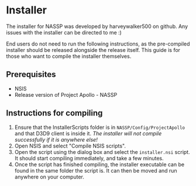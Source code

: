 # Installer
The installer for NASSP was developed by harveywalker500 on github. Any issues with the installer can be directed to me :)

End users do not need to run the following instructions, as the pre-compiled installer should be released alongside the release itself. This guide is for those who want to compile the installer themselves.

## Prerequisites
- NSIS 
- Release version of Project Apollo - NASSP

## Instructions for compiling
1. Ensure that the InstallerScripts folder is in `NASSP/Config/ProjectApollo` and that D3D9 client is inside it. *The installer will not compile successfully if it is anywhere else!*
2. Open NSIS and select "Compile NSIS scripts".
3. Open the script using the dialog box and select the `installer.nsi` script. It should start compiling immediately, and take a few minutes.
4. Once the script has finished compiling, the installer executable can be found in the same folder the script is. It can then be moved and run anywhere on your computer.
